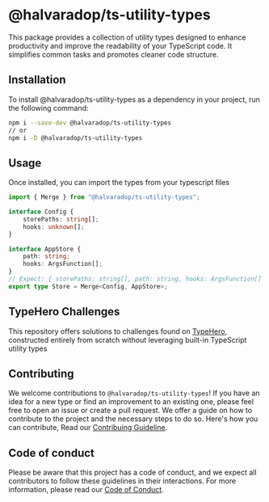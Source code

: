 # @halvaradop/ts-utility-types

This package provides a collection of utility types designed to enhance productivity and improve the readability of your TypeScript code. It simplifies common tasks and promotes cleaner code structure.

## Installation

To install @halvaradop/ts-utility-types as a dependency in your project, run the following command:

```bash
npm i --save-dev @halvaradop/ts-utility-types
// or
npm i -D @halvaradop/ts-utility-types

```

## Usage

Once installed, you can import the types from your typescript files

```ts
import { Merge } from "@halvaradop/ts-utility-types";

interface Config {
    storePaths: string[];
    hooks: unknown[];
}

interface AppStore {
    path: string;
    hooks: ArgsFunction[];
}
// Expect: { storePaths: string[], path: string, hooks: ArgsFunction[] }
export type Store = Merge<Config, AppStore>;
```

## TypeHero Challenges

This repository offers solutions to challenges found on [TypeHero](https://typehero.dev/), constructed entirely from scratch without leveraging built-in TypeScript utility types

## Contributing

We welcome contributions to `@halvaradop/ts-utility-types`! If you have an idea for a new type or find an improvement to an existing one, please feel free to open an issue or create a pull request. We offer a guide on how to contribute to the project and the necessary steps to do so. Here's how you can contribute, Read our [Contribuing Guideline](https://github.com/halvaradop/.github/blob/master/.github/CONTRIBUTING.md).

## Code of conduct

Please be aware that this project has a code of conduct, and we expect all contributors to follow these guidelines in their interactions. For more information, please read our [Code of Conduct](https://github.com/halvaradop/.github/blob/master/.github/CODE_OF_CONDUCT.md).

